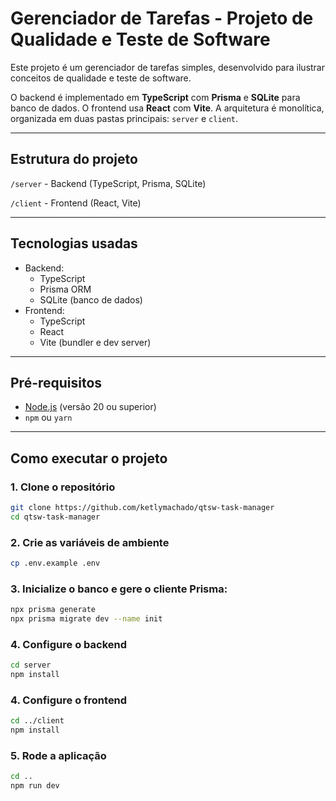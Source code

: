 # Gerenciador de Tarefas - Projeto de Qualidade e Teste de Software

Este projeto é um gerenciador de tarefas simples, desenvolvido para ilustrar conceitos de qualidade e teste de software.

O backend é implementado em **TypeScript** com **Prisma** e **SQLite** para banco de dados. O frontend usa **React** com **Vite**. A arquitetura é monolítica, organizada em duas pastas principais: `server` e `client`.

---

## Estrutura do projeto

`/server` - Backend (TypeScript, Prisma, SQLite)

`/client` - Frontend (React, Vite)

---

## Tecnologias usadas

- Backend:
    - TypeScript
    - Prisma ORM
    - SQLite (banco de dados)
- Frontend:
    - TypeScript
    - React
    - Vite (bundler e dev server)

---

## Pré-requisitos

- [Node.js](https://nodejs.org/pt) (versão 20 ou superior)
- `npm` ou `yarn`

---

## Como executar o projeto

### 1. Clone o repositório

```bash
git clone https://github.com/ketlymachado/qtsw-task-manager
cd qtsw-task-manager
```

### 2. Crie as variáveis de ambiente

```bash
cp .env.example .env
```

### 3. Inicialize o banco e gere o cliente Prisma:

```bash
npx prisma generate
npx prisma migrate dev --name init
```

### 4. Configure o backend

```bash
cd server
npm install
```

### 4. Configure o frontend

```bash
cd ../client
npm install
```

### 5. Rode a aplicação

```bash
cd ..
npm run dev
```
